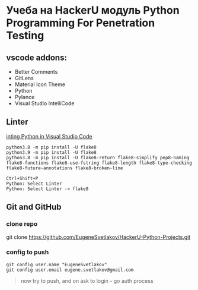 # Учеба на HackerU модуль Python Programming For Penetration Testing

## vscode addons:
- Better Comments
- GitLens
- Material Icon Theme
- Python
- Pylance
- Visual Studio IntelliCode

## Linter
[inting Python in Visual Studio Code](https://code.visualstudio.com/docs/python/linting)
```
python3.8 -m pip install -U flake8
python3.9 -m pip install -U flake8
python3.8 -m pip install -U flake8-return flake8-simplify pep8-naming flake8-functions flake8-use-fstring flake8-length flake8-type-checking flake8-future-annotations flake8-broken-line

Ctrl+Shift+P
Python: Select Linter
Python: Select Linter -> flake8
```

## Git and GitHub
### clone repo
git clone https://github.com/EugeneSvetlakov/HackerU-Python-Projects.git
### config to push
```
git config user.name "EugeneSvetlakov"
git config user.email eugene.svetlakov@gmail.com
```
> now try to push, and on ask to login - go auth process